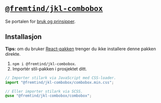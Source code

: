# [`@fremtind/jkl-combobox`](https://jokul.fremtind.no/komponenter/combobox)

Se portalen for [bruk og prinsipper](https://jokul.fremtind.no/komponenter/combobox).

## Installasjon

**Tips:** om du bruker [React-pakken](../combobox-react/) trenger du ikke installere denne pakken direkte.

1. `npm i @fremtind/jkl-combobox`.
2. Importér stil-pakken i prosjektet ditt.

```js
// Importer stilark via JavaScript med CSS-loader.
import "@fremtind/jkl-combobox/combobox.min.css";
```

```scss
// Eller importer stilark via SCSS.
@use "@fremtind/jkl-combobox/combobox";
```
